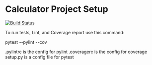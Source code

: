 # Calculator Project Setup

[![Build Status](https://app.travis-ci.com/finesebastian/calc2.svg?branch=calc_2)](https://app.travis-ci.com/finesebastian/calc2)


To run tests, Lint, and Coverage report use this command:

pytest  --pylint --cov

.pylintrc is the config for pylint
.coveragerc is the config for coverage
setup.py is a config file for pytest
